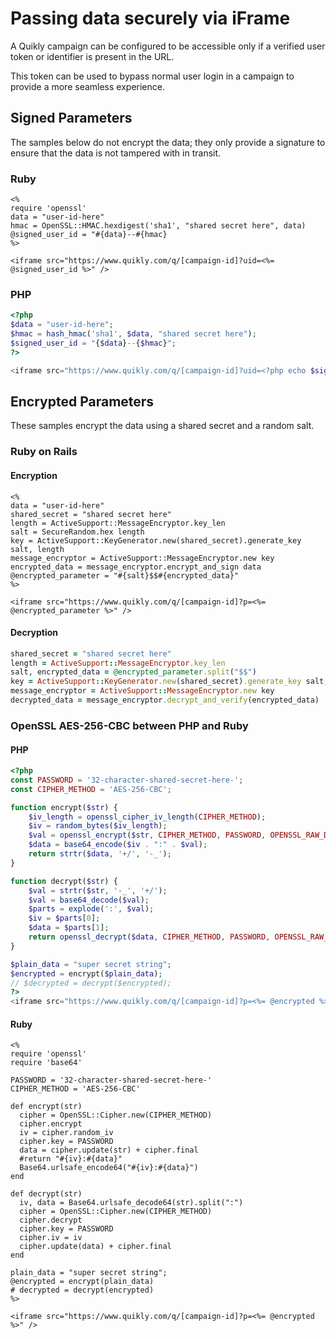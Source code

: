 # Passing data securely via iFrame

A Quikly campaign can be configured to be accessible only if a verified user token or identifier is present in the URL.

This token can be used to bypass normal user login in a campaign to provide a more seamless experience.

## Signed Parameters
The samples below do not encrypt the data; they only provide a signature to ensure that the data is not tampered with in transit.

### Ruby

```erb
<%
require 'openssl'
data = "user-id-here"
hmac = OpenSSL::HMAC.hexdigest('sha1', "shared secret here", data)
@signed_user_id = "#{data}--#{hmac}
%>

<iframe src="https://www.quikly.com/q/[campaign-id]?uid=<%= @signed_user_id %>" />

```

### PHP
```php
<?php
$data = "user-id-here";
$hmac = hash_hmac('sha1', $data, "shared secret here");
$signed_user_id = "{$data}--{$hmac}";
?>

<iframe src="https://www.quikly.com/q/[campaign-id]?uid=<?php echo $signed_user_id ?>" />
```

## Encrypted Parameters
These samples encrypt the data using a shared secret and a random salt.

### Ruby on Rails

#### Encryption
```erb
<%
data = "user-id-here"
shared_secret = "shared secret here"
length = ActiveSupport::MessageEncryptor.key_len
salt = SecureRandom.hex length
key = ActiveSupport::KeyGenerator.new(shared_secret).generate_key salt, length
message_encryptor = ActiveSupport::MessageEncryptor.new key
encrypted_data = message_encryptor.encrypt_and_sign data
@encrypted_parameter = "#{salt}$$#{encrypted_data}"
%>

<iframe src="https://www.quikly.com/q/[campaign-id]?p=<%= @encrypted_parameter %>" />

```

#### Decryption
```ruby
shared_secret = "shared secret here"
length = ActiveSupport::MessageEncryptor.key_len
salt, encrypted_data = @encrypted_parameter.split("$$")
key = ActiveSupport::KeyGenerator.new(shared_secret).generate_key salt, length
message_encryptor = ActiveSupport::MessageEncryptor.new key
decrypted_data = message_encryptor.decrypt_and_verify(encrypted_data)
```

### OpenSSL AES-256-CBC between PHP and Ruby

#### PHP
```php
<?php
const PASSWORD = '32-character-shared-secret-here-';
const CIPHER_METHOD = 'AES-256-CBC';

function encrypt($str) {
    $iv_length = openssl_cipher_iv_length(CIPHER_METHOD);
    $iv = random_bytes($iv_length);
    $val = openssl_encrypt($str, CIPHER_METHOD, PASSWORD, OPENSSL_RAW_DATA, $iv);
    $data = base64_encode($iv . ":" . $val);
    return strtr($data, '+/', '-_');
}

function decrypt($str) {
    $val = strtr($str, '-_', '+/');
    $val = base64_decode($val);
    $parts = explode(':', $val);
    $iv = $parts[0];
    $data = $parts[1];
    return openssl_decrypt($data, CIPHER_METHOD, PASSWORD, OPENSSL_RAW_DATA, $iv);
}

$plain_data = "super secret string";
$encrypted = encrypt($plain_data);
// $decrypted = decrypt($encrypted);
?>
<iframe src="https://www.quikly.com/q/[campaign-id]?p=<%= @encrypted %>" />
```

#### Ruby

```erb
<%
require 'openssl'
require 'base64'

PASSWORD = '32-character-shared-secret-here-'
CIPHER_METHOD = 'AES-256-CBC'

def encrypt(str)
  cipher = OpenSSL::Cipher.new(CIPHER_METHOD)
  cipher.encrypt
  iv = cipher.random_iv
  cipher.key = PASSWORD
  data = cipher.update(str) + cipher.final
  #return "#{iv}:#{data}"
  Base64.urlsafe_encode64("#{iv}:#{data}")
end

def decrypt(str)
  iv, data = Base64.urlsafe_decode64(str).split(":")
  cipher = OpenSSL::Cipher.new(CIPHER_METHOD)
  cipher.decrypt
  cipher.key = PASSWORD
  cipher.iv = iv
  cipher.update(data) + cipher.final
end

plain_data = "super secret string";
@encrypted = encrypt(plain_data)
# decrypted = decrypt(encrypted)
%>

<iframe src="https://www.quikly.com/q/[campaign-id]?p=<%= @encrypted %>" />
```

